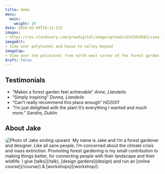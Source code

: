 ```yaml
---
title: Home
menu: 
  main:
    weight: 20
date: 2018-02-09T19:21:11Z
images: 
- https://res.cloudinary.com/growdigital/image/upload/v1543929583/view-42802795151.jpg
imageAlt: 
- View over polytunnel and house to valley beyond
imageCap:
- View over the polytunnel from north west corner of the forest garden
draft: false
--- 
```


## Testimonials

* “Makes a forest garden feel achievable” _Anne, Llandeilo_
* “Simply inspiring” _Donna, Llandeilo_
* “Can't really recommend this place enough” _HD2001_
* “I’m just delighted with the plan! It’s everything I wanted and much more.” _Sandra, Dublin_

## About Jake

<img src="https://res.cloudinary.com/growdigital/image/upload/w_94/v1572195912/jake-smile.jpg" style="float:left; border-radius: 47px; margin-right: 0.5rem;" alt="Photo of Jake smiling upward">
My name is Jake and I’m a forest gardener and designer. Like all sane people, I’m concerned about the climate crisis and mass extinction. Promoting forest gardening is my small contribution to making things better, for connecting people with their landscape and their wildlife.  I give [talks](/talk), [design gardens](design) and run an [online course](/course/) & [workshops](/workshop/).
